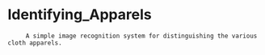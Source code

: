 # Identifying_Apparels     
         A simple image recognition system for distinguishing the various cloth apparels. 
